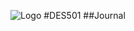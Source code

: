 ![Logo](https://i.pinimg.com/originals/3e/b9/e3/3eb9e35fe398b3d2693674d9fda367f7.png)
#DES501
##Journal